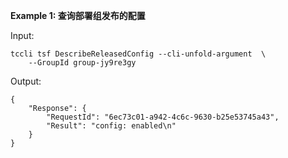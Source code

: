 **Example 1: 查询部署组发布的配置**



Input: 

```
tccli tsf DescribeReleasedConfig --cli-unfold-argument  \
    --GroupId group-jy9re3gy
```

Output: 
```
{
    "Response": {
        "RequestId": "6ec73c01-a942-4c6c-9630-b25e53745a43",
        "Result": "config: enabled\n"
    }
}
```

